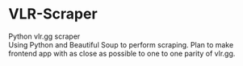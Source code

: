 # VLR-Scraper
<p>Python vlr.gg scraper <br>Using Python and Beautiful Soup to perform scraping. Plan to make frontend app with as close as possible to one to one parity of vlr.gg.</p>
